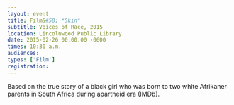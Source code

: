 ```yaml
---
layout: event
title: Film&#58; *Skin*
subtitle: Voices of Race, 2015
location: Lincolnwood Public Library
date: 2015-02-26 00:00:00 -0600
times: 10:30 a.m.
audiences: 
types: ['Film']
registration: 
---
```

Based on the true story of a black girl who was born to two white Afrikaner parents in South Africa during apartheid era (IMDb).
